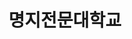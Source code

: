 ---
layout: post
title: 명지전문대학교
category: company
period: 2019.06 ~ 2022.12 (2년 6개월)
work: 커뮤니케이션 디자인과 강사
tag:
---